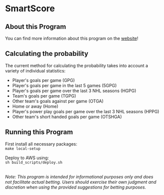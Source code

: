 # SmartScore

## About this Program
You can find more information about this program on the [website](https://nathanprobert.ca/smartscore/help)!

## Calculating the probability
The current method for calculating the probability takes into account a variety of individual statistics:
 - Player's goals per game (GPG)
 - Player's goals per game in the last 5 games (5GPG)
 - Player's goals per game over the last 3 NHL seasons (HGPG)
 - Team's goals per game (TGPG)
 - Other team's goals against per game (OTGA)
 - Home or away (Home)
 - Player's power play goals per game over the last 3 NHL seasons (HPPG)
 - Other team's short handed goals per game (OTSHGA)

## Running this Program

First install all necessary packages:<br/>
```make local-setup```<br/>

Deploy to AWS using:<br />
```sh build_scripts/deploy.sh```<br/><br/>

*Note: This program is intended for informational purposes only and does not facilitate actual betting. Users should exercise their own judgment and discretion when using the provided suggestions for betting purposes.*


